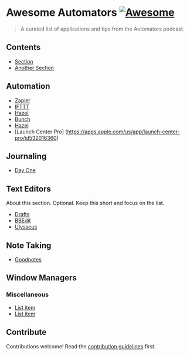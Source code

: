 # Awesome Automators [![Awesome](https://awesome.re/badge.svg)](https://awesome.re)

> A curated list of applications and tips from the Automators podcast.


## Contents

- [Section](#section)
- [Another Section](#another-section)

## Automation

- [Zapier](https://zapier.com)
- [IFTTT]()
- [Hazel]()
- [Bunch]()
- [Hazel]()
- [Launch Center Pro] (https://apps.apple.com/us/app/launch-center-pro/id532016360)

## Journaling

- [Day One]()

## Text Editors

About this section. Optional. Keep this short and focus on the list.

- [Drafts](http://example.com)
- [BBEdit](http://example.com)
- [Ulysseus]()

## Note Taking

- [Goodnotes]()

## Window Managers

### Miscellaneous

- [List item](http://example.com)
- [List item](http://example.com)


## Contribute

Contributions welcome! Read the [contribution guidelines](contributing.md) first.
